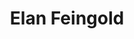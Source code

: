 ---
avatar: /images/people/elan.jpg
avatar_small: /images/people/elan_small.jpg
bio: 'CTO and Co-Founder at Plex, Inc.

  Elan has been involved with the creation of innovative technology for over a decade.
  As Vice President of Technology of MusicStream, he lead the creation of a sophisticated
  Internet music platform which integrated music and social networking. Prior to that,
  Elan managed a team at Aravox Technologies responsible for developing software for
  Aravox’s proprietary VoIP firewall platform, and later assisted in the transfer
  of technology after Aravox was purchased by Alcatel. Before Aravox, Elan worked
  as Director of Engineering at AetherWorks creating a groundbreaking VoIP platform
  which unified ATM, ISDN, and other telephony protocols. Additionally, he was responsible
  for the design and creation of a cross-platform universal messaging client. During
  his time there, AetherWorks was acquired by Nx Networks.

  Elan holds a B.S. in Computer Science from Cornell University.'
homepage: https://github.com/elan
instagram: null
linkedin: null
title: Elan Feingold
twitter: https://twitter.com/leafmuncher
type: guest
username: elan
youtube: null
---